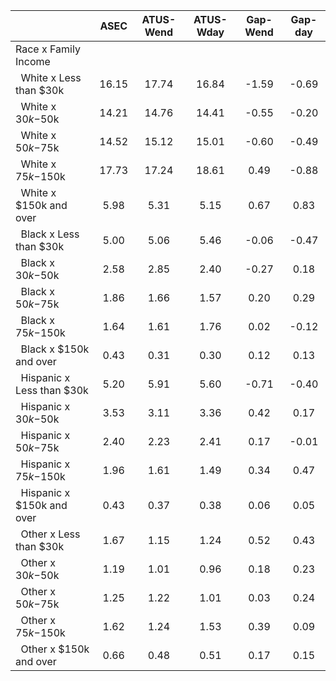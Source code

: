 
|                      |         ASEC |    ATUS-Wend |    ATUS-Wday |     Gap-Wend |      Gap-day |
| -------------------- | :----------: | :----------: | :----------: | :----------: | :----------: |
| Race x Family Income |              |              |              |              |              |
| &nbsp;&nbsp;White x Less than $30k |        16.15 |        17.74 |        16.84 |        -1.59 |        -0.69 |
| &nbsp;&nbsp;White x $30k-$50k |        14.21 |        14.76 |        14.41 |        -0.55 |        -0.20 |
| &nbsp;&nbsp;White x $50k-$75k |        14.52 |        15.12 |        15.01 |        -0.60 |        -0.49 |
| &nbsp;&nbsp;White x $75k-$150k |        17.73 |        17.24 |        18.61 |         0.49 |        -0.88 |
| &nbsp;&nbsp;White x $150k and over |         5.98 |         5.31 |         5.15 |         0.67 |         0.83 |
| &nbsp;&nbsp;Black x Less than $30k |         5.00 |         5.06 |         5.46 |        -0.06 |        -0.47 |
| &nbsp;&nbsp;Black x $30k-$50k |         2.58 |         2.85 |         2.40 |        -0.27 |         0.18 |
| &nbsp;&nbsp;Black x $50k-$75k |         1.86 |         1.66 |         1.57 |         0.20 |         0.29 |
| &nbsp;&nbsp;Black x $75k-$150k |         1.64 |         1.61 |         1.76 |         0.02 |        -0.12 |
| &nbsp;&nbsp;Black x $150k and over |         0.43 |         0.31 |         0.30 |         0.12 |         0.13 |
| &nbsp;&nbsp;Hispanic x Less than $30k |         5.20 |         5.91 |         5.60 |        -0.71 |        -0.40 |
| &nbsp;&nbsp;Hispanic x $30k-$50k |         3.53 |         3.11 |         3.36 |         0.42 |         0.17 |
| &nbsp;&nbsp;Hispanic x $50k-$75k |         2.40 |         2.23 |         2.41 |         0.17 |        -0.01 |
| &nbsp;&nbsp;Hispanic x $75k-$150k |         1.96 |         1.61 |         1.49 |         0.34 |         0.47 |
| &nbsp;&nbsp;Hispanic x $150k and over |         0.43 |         0.37 |         0.38 |         0.06 |         0.05 |
| &nbsp;&nbsp;Other x Less than $30k |         1.67 |         1.15 |         1.24 |         0.52 |         0.43 |
| &nbsp;&nbsp;Other x $30k-$50k |         1.19 |         1.01 |         0.96 |         0.18 |         0.23 |
| &nbsp;&nbsp;Other x $50k-$75k |         1.25 |         1.22 |         1.01 |         0.03 |         0.24 |
| &nbsp;&nbsp;Other x $75k-$150k |         1.62 |         1.24 |         1.53 |         0.39 |         0.09 |
| &nbsp;&nbsp;Other x $150k and over |         0.66 |         0.48 |         0.51 |         0.17 |         0.15 |

